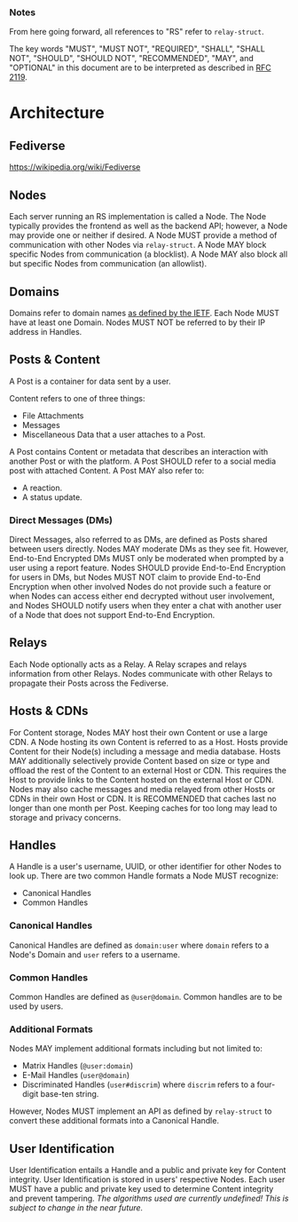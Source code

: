 ### Notes
From here going forward, all references to "RS" refer to `relay-struct`.

The key words "MUST", "MUST NOT", "REQUIRED", "SHALL", "SHALL
NOT", "SHOULD", "SHOULD NOT", "RECOMMENDED",  "MAY", and
"OPTIONAL" in this document are to be interpreted as described in
[RFC 2119](https://www.rfc-editor.org/rfc/rfc2119).

# Architecture

## Fediverse
https://wikipedia.org/wiki/Fediverse

## Nodes
Each server running an RS implementation is called a Node.
The Node typically provides the frontend as well as the backend API; however, a Node may provide one or neither if desired.
A Node MUST provide a method of communication with other Nodes via `relay-struct`.
A Node MAY block specific Nodes from communication (a blocklist).
A Node MAY also block all but specific Nodes from communication (an allowlist).

## Domains
Domains refer to domain names [as defined by the IETF](https://www.rfc-editor.org/rfc/rfc1035).
Each Node MUST have at least one Domain. Nodes MUST NOT be referred to by their IP address in Handles.

## Posts & Content
A Post is a container for data sent by a user.

Content refers to one of three things:
- File Attachments
- Messages
- Miscellaneous Data that a user attaches to a Post.

A Post contains Content or metadata that describes an interaction with another Post or with the platform.
A Post SHOULD refer to a social media post with attached Content.
A Post MAY also refer to:
- A reaction.
- A status update.

### Direct Messages (DMs)
Direct Messages, also referred to as DMs, are defined as Posts shared between users directly. Nodes MAY moderate DMs as they see fit. However, End-to-End Encrypted DMs MUST only be moderated when prompted by a user using a report feature. Nodes SHOULD provide End-to-End Encryption for users in DMs, but Nodes MUST NOT claim to provide End-to-End Encryption when other involved Nodes do not provide such a feature or when Nodes can access either end decrypted without user involvement, and Nodes SHOULD notify users when they enter a chat with another user of a Node that does not support End-to-End Encryption.

## Relays
Each Node optionally acts as a Relay.
A Relay scrapes and relays information from other Relays.
Nodes communicate with other Relays to propagate their Posts across the Fediverse.

## Hosts & CDNs
For Content storage, Nodes MAY host their own Content or use a large CDN.
A Node hosting its own Content is referred to as a Host.
Hosts provide Content for their Node(s) including a message and media database.
Hosts MAY additionally selectively provide Content based on size or type and offload the rest of the Content to an external Host or CDN. This requires the Host to provide links to the Content hosted on the external Host or CDN.
Nodes may also cache messages and media relayed from other Hosts or CDNs in their own Host or CDN.
It is RECOMMENDED that caches last no longer than one month per Post.
Keeping caches for too long may lead to storage and privacy concerns.

## Handles
A Handle is a user's username, UUID, or other identifier for other Nodes to look up.
There are two common Handle formats a Node MUST recognize:
- Canonical Handles
- Common Handles

### Canonical Handles
Canonical Handles are defined as `domain:user` where `domain` refers to a Node's Domain and `user` refers to a username.

### Common Handles
Common Handles are defined as `@user@domain`. Common handles are to be used by users.

### Additional Formats
Nodes MAY implement additional formats including but not limited to:
- Matrix Handles (`@user:domain`)
- E-Mail Handles (`user@domain`)
- Discriminated Handles (`user#discrim`) where `discrim` refers to a four-digit base-ten string.

However, Nodes MUST implement an API as defined by `relay-struct` to convert these additional formats into a Canonical Handle.

## User Identification
User Identification entails a Handle and a public and private key for Content integrity.
User Identification is stored in users' respective Nodes.
Each user MUST have a public and private key used to determine Content integrity and prevent tampering.
*The algorithms used are currently undefined! This is subject to change in the near future.*
